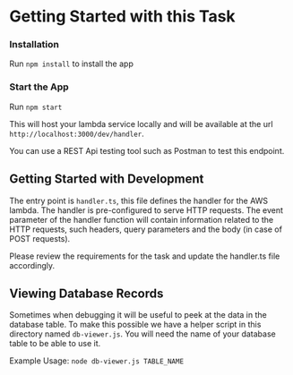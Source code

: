 # Getting Started with this Task

### Installation

Run `npm install` to install the app

### Start the App

Run `npm start`

This will host your lambda service locally and will be available at the url `http://localhost:3000/dev/handler`.

You can use a REST Api testing tool such as Postman to test this endpoint.

## Getting Started with Development

The entry point is `handler.ts`, this file defines the handler for the AWS lambda. 
The handler is pre-configured to serve HTTP requests. The event parameter of the handler function will contain information related to the HTTP requests, such headers, query parameters and the body (in case of POST requests).

Please review the requirements for the task and update the handler.ts file accordingly.

## Viewing Database Records
Sometimes when debugging it will be useful to peek at the data in the database table.
To make this possible we have a helper script in this directory named `db-viewer.js`.
You will need the name of your database table to be able to use it. 

Example Usage:
`node db-viewer.js TABLE_NAME`

